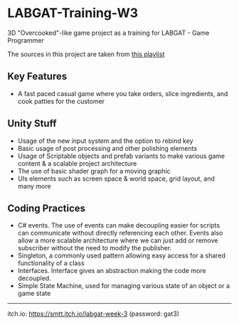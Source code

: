 # LABGAT-Training-W3

3D "Overcooked"-like game project as a training for LABGAT - Game Programmer

The sources in this project are taken from [this playlist](https://youtu.be/AmGSEH7QcDg?si=JZjqXpeLNPSPCPGH)

## Key Features
- A fast paced casual game where you take orders, slice ingredients, and cook patties for the customer

## Unity Stuff
- Usage of the new input system and the option to rebind key
- Basic usage of post processing and other polishing elements
- Usage of Scriptable objects and prefab variants to make various game content & a scalable project architecture
- The use of basic shader graph for a moving graphic
- UIs elements such as screen space & world space, grid layout, and many more

## Coding Practices
- C# events. The use of events can make decoupling easier for scripts can communicate without directly referencing each other. Events also allow a more scalable architecture where we can just add or remove subscriber without the need to modify the publisher.
- Singleton, a commonly used pattern allowing easy access for a shared functionality of a class
- Interfaces. Interface gives an abstraction making the code more decoupled.
- Simple State Machine, used for managing various state of an object or a game state

---
itch.io: https://smtt.itch.io/labgat-week-3 (password: gat3)
